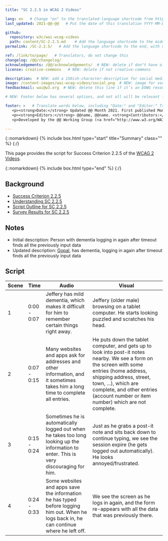 ```yaml
---
title: "SC 2.2.5 in WCAG 2 Videos"

lang: en   # Change "en" to the translated-language shortcode from https://www.iana.org/assignments/language-subtag-registry/language-subtag-registry
last_updated: 2021-@@-@@   # Put the date of this translation YYYY-MM-DD (with month in the middle)

github:
  repository: w3c/wai-wcag-videos
  path: content/SC-2.2.5.md    # Add the language shortcode to the middle of the filename, for example: content/index.fr.md
permalink: /SC-2.2.5/   # Add the language shortcode to the end, with no slash at end, for example: /link/to/page/fr

ref: /link/to/page/   # Translators, do not change this
changelog: /@@/changelog/
acknowledgements: /@@/acknowledgements/  # NEW: delete if don"t have a separate acknowledgements page. And delete it in the footer below.
license: creative-commons   # NEW: delete if not creative-commons

description:  # NEW: add a 150ish-character-description for social media   # translate the description
image: /content-images/wai-wcag-videos/social.png  # NEW: image for social media
feedbackmail: wai@w3.org  # NEW: delete this line if it’s an EOWG resource (the default is wai-eo-editors@w3.org)

# NEW: Footer below has several options, and not all will be relevant for specific pages. (Ask Shawn if questions.)

footer: >   # Translate words below, including "Date:" and "Editor:" Translate the Working Group name. Leave the Working Group acronym in English. Do *not* change the dates in the footer below.
   <p><strong>Date:</strong> Updated @@ Month 2021. First published Month 20@@. CHANGELOG.</p>
   <p><strong>Editors:</strong> @@name, @@name. <strong>Contributors:</strong> @@name, @@name, and <a href=”https://www.w3.org/groups/wg/@@wg/participants”>participants of the @@WG</a>. ACKNOWLEDGEMENTS lists contributors and credits.</p>
   <p>Developed by the @@ Working Group (<a href="http://www.w3.org/WAI/@@/">@@WG</a>). Developed as part of the <a href="https://www.w3.org/WAI/@@/">WAI-@@ project</a>, @@co-funded by the European Commission.</p>

---
```


{::nomarkdown}
{% include box.html type="start" title="Summary" class="" %}
{:/}

This page provides the script for Success Criterion 2.2.5 of the [WCAG 2 Videos](https://wai-wcag-videos.netlify.app/overview/).

{::nomarkdown}
{% include box.html type="end" %}
{:/}

## Background

* [Success Criterion 2.2.5](https://www.w3.org/TR/WCAG22/#re-authenticating)
* [Understanding SC 2.2.5](https://www.w3.org/WAI/WCAG22/Understanding/re-authenticating.html)
* [Script Outline for SC 2.2.5](https://www.w3.org/WAI/EO/wiki/Video-Based_Resources/WCAG_Requirements#SC2-2-5)
* [Survey Results for SC 2.2.5](https://www.w3.org/2002/09/wbs/35532/Videos_WCAG_Squirrel/results#xSC225)

## Notes

* Initial description: Person with dementia logging in again after timeout finds all the previously input data
* Updated description: [Gopal](https://wai-wcag-videos.netlify.app/overview/#gopal-he), has dementia, logging in again after timeout finds all the previously input data

## Script

| Scene | Time | Audio | Visual |
| ----- | ---- | ----- | ------ |
| 1 | 0:00 - 0:07 | Jeffery has mild dementia, which makes it difficult for him to remember certain things right away. | Jeffery (older male) browsing on a tablet computer. He starts looking puzzled and scratches his head. |
| 2 | 0:07 - 0:15 | Many websites and apps ask for addresses and other information, and it sometimes takes him a long time to complete all entries. | He puts down the tablet computer, and gets up to look into post-it notes nearby. We see a form on the screen with some entries (home address, shipping address, street, town, ...), which are complete, and other entries (account number or item number) which are not complete. |
| 3 | 0:15 - 0:24 | Sometimes he is automatically logged out when he takes too long looking up the information to enter. This is very discouraging for him. | Just as he grabs a post-it note and sits back down to continue typing, we see the session expire (he gets logged out automatically). He looks annoyed/frustrated. |
| 4 | 0:24 - 0:33 | Some websites and apps save the information he has typed before logging him out. When he logs back in, he can continue where he left off. | We see the screen as he logs in again, and the form re-appears with all the data that was previously there. |
